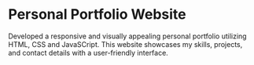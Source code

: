 # Personal Portfolio Website

Developed a responsive and visually appealing personal portfolio utilizing HTML, CSS and JavaSCript. This website showcases my skills, projects, and contact details with a user-friendly interface. 
